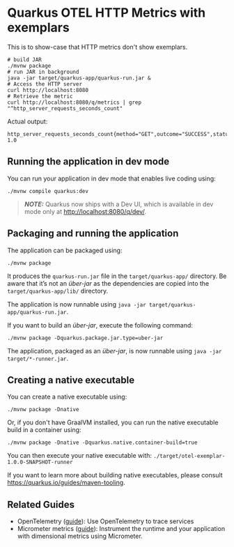 # Quarkus OTEL HTTP Metrics with exemplars

This is to show-case that HTTP metrics don't show exemplars.

```
# build JAR
./mvnw package
# run JAR in background
java -jar target/quarkus-app/quarkus-run.jar &
# Access the HTTP server
curl http://localhost:8080
# Retrieve the metric
curl http://localhost:8080/q/metrics | grep "^http_server_requests_seconds_count"
```

Actual output: 

```
http_server_requests_seconds_count{method="GET",outcome="SUCCESS",status="200",uri="root"} 1.0
```



## Running the application in dev mode

You can run your application in dev mode that enables live coding using:

```shell script
./mvnw compile quarkus:dev
```

> **_NOTE:_**  Quarkus now ships with a Dev UI, which is available in dev mode only at <http://localhost:8080/q/dev/>.

## Packaging and running the application

The application can be packaged using:

```shell script
./mvnw package
```

It produces the `quarkus-run.jar` file in the `target/quarkus-app/` directory.
Be aware that it’s not an _über-jar_ as the dependencies are copied into the `target/quarkus-app/lib/` directory.

The application is now runnable using `java -jar target/quarkus-app/quarkus-run.jar`.

If you want to build an _über-jar_, execute the following command:

```shell script
./mvnw package -Dquarkus.package.jar.type=uber-jar
```

The application, packaged as an _über-jar_, is now runnable using `java -jar target/*-runner.jar`.

## Creating a native executable

You can create a native executable using:

```shell script
./mvnw package -Dnative
```

Or, if you don't have GraalVM installed, you can run the native executable build in a container using:

```shell script
./mvnw package -Dnative -Dquarkus.native.container-build=true
```

You can then execute your native executable with: `./target/otel-exemplar-1.0.0-SNAPSHOT-runner`

If you want to learn more about building native executables, please consult <https://quarkus.io/guides/maven-tooling>.

## Related Guides

- OpenTelemetry ([guide](https://quarkus.io/guides/opentelemetry)): Use OpenTelemetry to trace services
- Micrometer metrics ([guide](https://quarkus.io/guides/micrometer)): Instrument the runtime and your application with dimensional metrics using Micrometer.
